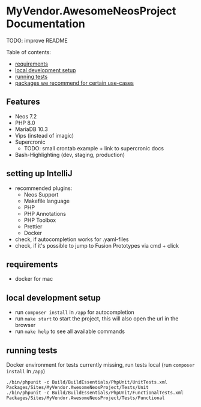 # MyVendor.AwesomeNeosProject Documentation

TODO: improve README

Table of contents:
- [requirements](#requirements)
- [local development setup](#local-development-setup)
- [running tests](#running-tests)
- [packages we recommend for certain use-cases](#packages-we-recommend-for-certain-use-cases)

## Features
- Neos 7.2
- PHP 8.0
- MariaDB 10.3
- Vips (instead of imagic)
- Supercronic
  - TODO: small crontab example + link to supercronic docs
- Bash-Highlighting (dev, staging, production)

## setting up IntelliJ
- recommended plugins:
  - Neos Support
  - Makefile language
  - PHP
  - PHP Annotations
  - PHP Toolbox
  - Prettier
  - Docker
- check, if autocompletion works for .yaml-files
- check, if it's possible to jump to Fusion Prototypes via cmd + click


## requirements
- docker for mac

## local development setup
- run `composer install` in `/app` for autocompletion
- run `make start` to start the project, this will also open the url in the browser
- run `make help` to see all available commands

## running tests
Docker environment for tests currently missing, run tests local (run `composer install` in `/app`)

```
./bin/phpunit -c Build/BuildEssentials/PhpUnit/UnitTests.xml Packages/Sites/MyVendor.AwesomeNeosProject/Tests/Unit
./bin/phpunit -c Build/BuildEssentials/PhpUnit/FunctionalTests.xml Packages/Sites/MyVendor.AwesomeNeosProject/Tests/Functional
```
